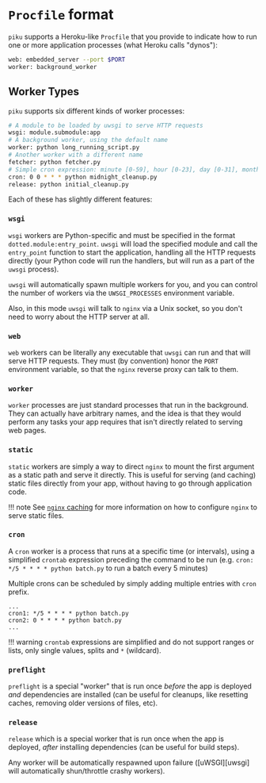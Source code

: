 
# `Procfile` format

`piku` supports a Heroku-like `Procfile` that you provide to indicate how to run one or more application processes (what Heroku calls "dynos"):

```bash
web: embedded_server --port $PORT
worker: background_worker
```

## Worker Types

`piku` supports six different kinds of worker processes:

```bash
# A module to be loaded by uwsgi to serve HTTP requests
wsgi: module.submodule:app
# A background worker, using the default name
worker: python long_running_script.py
# Another worker with a different name
fetcher: python fetcher.py
# Simple cron expression: minute [0-59], hour [0-23], day [0-31], month [1-12], weekday [1-7] (starting Monday, no ranges allowed on any field)
cron: 0 0 * * * python midnight_cleanup.py
release: python initial_cleanup.py
```
Each of these has slightly different features:

### `wsgi`

`wsgi` workers are Python-specific and must be specified in the format `dotted.module:entry_point`. `uwsgi` will load the specified module and call the `entry_point` function to start the application, handling all the HTTP requests directly (your Python code will run the handlers, but will run as a part of the `uwsgi` process).

`uwsgi` will automatically spawn multiple workers for you, and you can control the number of workers via the `UWSGI_PROCESSES` environment variable.

Also, in this mode `uwsgi` will talk to `nginx` via a Unix socket, so you don't need to worry about the HTTP server at all.

### `web`

`web` workers can be literally any executable that `uwsgi` can run and that will serve HTTP requests. They must (by convention) honor the `PORT` environment variable, so that the `nginx` reverse proxy can talk to them.

### `worker`

`worker` processes are just standard processes that run in the background. They can actually have arbitrary names, and the idea is that they would perform any tasks your app requires that isn't directly related to serving web pages.

### `static`

`static` workers are simply a way to direct `nginx` to mount the first argument as a static path and serve it directly. This is useful for serving (and caching) static files directly from your app, without having to go through application code.

!!! note
    See [`nginx` caching](index.md#nginx-caching) for more information on how to configure `nginx` to serve static files.

### `cron`

A `cron` worker is a process that runs at a specific time (or intervals), using a simplified `crontab` expression preceding the command to be run (e.g. `cron: */5 * * * * python batch.py` to run a batch every 5 minutes)

Multiple crons can be scheduled by simply adding multiple entries with `cron` prefix.

```
...
cron1: */5 * * * * python batch.py
cron2: 0 * * * * python batch.py
...
```

!!! warning
    `crontab` expressions are simplified and do not support ranges or lists, only single values, splits and `*` (wildcard).

### `preflight`

`preflight`  is a special "worker" that is run once _before_ the app is deployed _and_ dependencies are installed (can be useful for cleanups, like resetting caches, removing older versions of files, etc).

### `release`

`release` which is a special worker that is run once when the app is deployed, _after_ installing dependencies (can be useful for build steps).



Any worker will be automatically respawned upon failure ([uWSGI][uwsgi] will automatically shun/throttle crashy workers).
